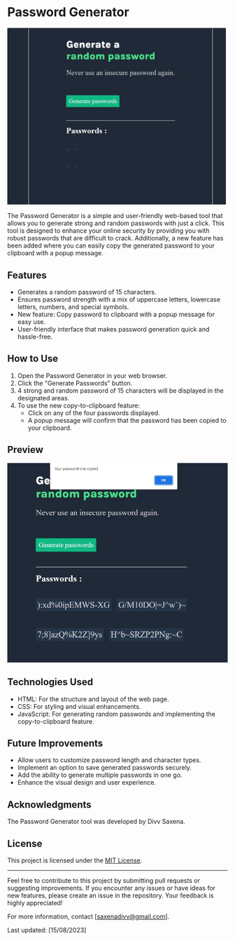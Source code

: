 # Password Generator

<img src="images/home.jpg" width="500px">

The Password Generator is a simple and user-friendly web-based tool that allows you to generate strong and random passwords with just a click. This tool is designed to enhance your online security by providing you with robust passwords that are difficult to crack. Additionally, a new feature has been added where you can easily copy the generated password to your clipboard with a popup message.

## Features

- Generates a random password of 15 characters.
- Ensures password strength with a mix of uppercase letters, lowercase letters, numbers, and special symbols.
- New feature: Copy password to clipboard with a popup message for easy use.
- User-friendly interface that makes password generation quick and hassle-free.

## How to Use

1. Open the Password Generator in your web browser.
2. Click the "Generate Passwords" button.
3. 4 strong and random password of 15 characters will be displayed in the designated areas.
4. To use the new copy-to-clipboard feature:
   - Click on any of the four passwords displayed.
   - A popup message will confirm that the password has been copied to your clipboard.

## Preview

![Password Generator Preview](images/sectionone.jpg)

## Technologies Used

- HTML: For the structure and layout of the web page.
- CSS: For styling and visual enhancements.
- JavaScript: For generating random passwords and implementing the copy-to-clipboard feature.


## Future Improvements

- Allow users to customize password length and character types.
- Implement an option to save generated passwords securely.
- Add the ability to generate multiple passwords in one go.
- Enhance the visual design and user experience.

## Acknowledgments

The Password Generator tool was developed by Divv Saxena.

## License

This project is licensed under the [MIT License](LICENSE).

---

Feel free to contribute to this project by submitting pull requests or suggesting improvements. If you encounter any issues or have ideas for new features, please create an issue in the repository. Your feedback is highly appreciated!

For more information, contact [saxenadivv@gmail.com].

Last updated: [15/08/2023]
